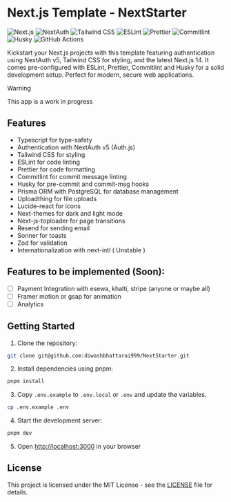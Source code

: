 # Next.js Template - NextStarter

![Next.js](https://img.shields.io/badge/Next.js-14-green)
![NextAuth](https://img.shields.io/badge/NextAuth-v5-blue)
![Tailwind CSS](https://img.shields.io/badge/Tailwind%20CSS-3.0-blueviolet)
![ESLint](https://img.shields.io/badge/ESLint-Configured-yellow)
![Prettier](https://img.shields.io/badge/Prettier-Configured-lightgrey)
![Commitlint](https://img.shields.io/badge/Commitlint-Configured-orange)
![Husky](https://img.shields.io/badge/Husky-Configured-red)
![GitHub Actions](https://img.shields.io/badge/GitHub%20Actions-Configured-success)

Kickstart your Next.js projects with this template featuring authentication using NextAuth v5, Tailwind CSS for styling, and the latest Next.js 14. It comes pre-configured with ESLint, Prettier, Commitlint and Husky for a solid development setup. Perfect for modern, secure web applications.

> [!WARNING]  
> This app is a work in progress

## Features

- Typescript for type-safety
- Authentication with NextAuth v5 (Auth.js)
- Tailwind CSS for styling
- ESLint for code linting
- Prettier for code formatting
- Commitlint for commit message linting
- Husky for pre-commit and commit-msg hooks
- Prisma ORM with PostgreSQL for database management
- Uploadthing for file uploads
- Lucide-react for icons
- Next-themes for dark and light mode
- Next-js-toploader for page transitions
- Resend for sending email
- Sonner for toasts
- Zod for validation
- Internationalization with next-intl ( Unstable )

## Features to be implemented (Soon):

- [ ] Payment Integration with esewa, khalti, stripe (anyone or maybe all)
- [ ] Framer motion or gsap for animation
- [ ] Analytics

## Getting Started

1. Clone the repository:

```sh
git clone git@github.com:diwashbhattarai999/NextStarter.git
```

2. Install dependencies using pnpm:

```sh
pnpm install
```

3. Copy `.env.example` to `.env.local` or `.env` and update the variables.

```sh
cp .env.example .env
```

4. Start the development server:

```sh
pnpm dev
```

5. Open [http://localhost:3000](http://localhost:3000) in your browser

## License

This project is licensed under the MIT License - see the [LICENSE](LICENSE) file for details.
